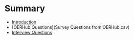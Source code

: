 # Summary

* [Introduction](README.md)
* [OERHub Questions](Survey Questions from OERHub.csv)
* [Interview Questions](interview-questions.md)

